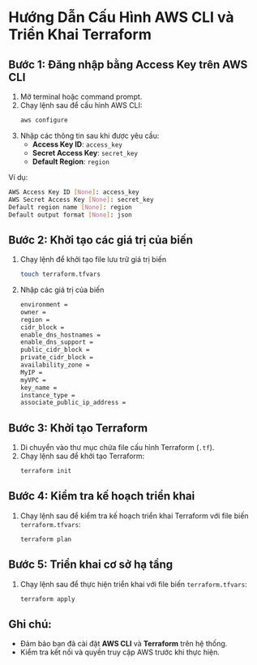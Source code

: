 
# Hướng Dẫn Cấu Hình AWS CLI và Triển Khai Terraform

## Bước 1: Đăng nhập bằng Access Key trên AWS CLI

1. Mở terminal hoặc command prompt.
2. Chạy lệnh sau để cấu hình AWS CLI:
   ```bash
   aws configure
   ```
3. Nhập các thông tin sau khi được yêu cầu:
   - **Access Key ID**: `access_key`
   - **Secret Access Key**: `secret_key`
   - **Default Region**: `region`

Ví dụ:
```bash
AWS Access Key ID [None]: access_key
AWS Secret Access Key [None]: secret_key
Default region name [None]: region
Default output format [None]: json
```
## Bước 2: Khởi tạo các giá trị của biến
1. Chạy lệnh để khởi tạo file lưu trữ giá trị biến
   ```bash
   touch terraform.tfvars
   ```
2. Nhập các giá trị của biến
   ```bash
   environment =
   owner =
   region =
   cidr_block =
   enable_dns_hostnames =
   enable_dns_support =
   public_cidr_block =
   private_cidr_block =
   availability_zone =
   MyIP =
   myVPC =
   key_name =
   instance_type =
   associate_public_ip_address = 
   ```
## Bước 3: Khởi tạo Terraform

1. Di chuyển vào thư mục chứa file cấu hình Terraform (`.tf`).
2. Chạy lệnh sau để khởi tạo Terraform:
   ```bash
   terraform init
   ```

## Bước 4: Kiểm tra kế hoạch triển khai

1. Chạy lệnh sau để kiểm tra kế hoạch triển khai Terraform với file biến `terraform.tfvars`:
   ```bash
   terraform plan 
   ```

## Bước 5: Triển khai cơ sở hạ tầng

1. Chạy lệnh sau để thực hiện triển khai với file biến `terraform.tfvars`:
   ```bash
   terraform apply 
   ```

## Ghi chú:
- Đảm bảo bạn đã cài đặt **AWS CLI** và **Terraform** trên hệ thống.
- Kiểm tra kết nối và quyền truy cập AWS trước khi thực hiện.
